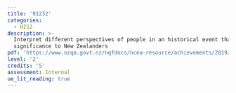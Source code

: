 ```yaml
---
title: '91232'
categories:
  - HIS2
description: >-
  Interpret different perspectives of people in an historical event that is of
  significance to New Zealanders
pdf: 'https://www.nzqa.govt.nz/nqfdocs/ncea-resource/achievements/2019/as91232.pdf'
level: '2'
credits: '5'
assessment: Internal
ue_lit_reading: true
---
```


